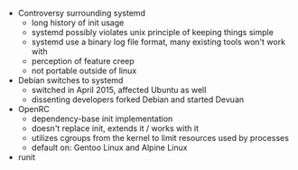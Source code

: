 * Controversy surrounding systemd
    * long history of init usage
    * systemd possibly violates unix principle of keeping things simple
    * systemd use a binary log file format, many existing tools won't work with
    * perception of feature creep
    * not portable outside of linux
* Debian switches to systemd
    * switched in April 2015, affected Ubuntu as well
    * dissenting developers forked Debian and started Devuan    
* OpenRC
    * dependency-base init implementation
    * doesn't replace init, extends it / works with it
    * utilizes cgroups from the kernel to limit resources used by processes
    * default on: Gentoo Linux and Alpine Linux
* runit
